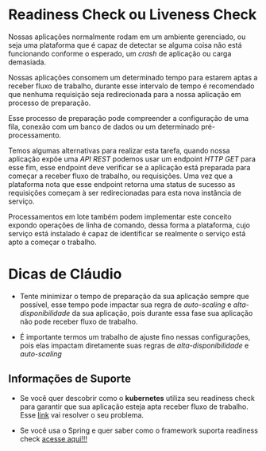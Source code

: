 # Readiness Check ou Liveness Check


Nossas aplicações normalmente rodam em um ambiente gerenciado, ou seja uma plataforma que é capaz de detectar se alguma coisa não está
funcionando conforme o esperado, um _crash_ de aplicação ou carga demasiada.

Nossas aplicações consomem um determinado tempo para estarem aptas a receber fluxo de trabalho, durante
esse intervalo de tempo é recomendado que nenhuma requisição seja redirecionada para a nossa
aplicação em processo de preparação.

Esse processo de preparação pode compreender a configuração de uma fila, conexão com um banco
de dados ou um determinado pré-processamento. 

Temos algumas alternativas para realizar esta tarefa, quando nossa aplicação expõe uma _API REST_ podemos usar um
endpoint _HTTP GET_ para esse fim, esse endpoint deve verificar se a aplicação está preparada
para começar a receber fluxo de trabalho, ou requisições. Uma vez que a plataforma nota que esse endpoint
retorna uma status de sucesso as requisições começam à ser redirecionadas para esta nova instância de serviço. 

Processamentos em lote também podem implementar este conceito expondo operações de linha
de comando, dessa forma a plataforma, cujo serviço está instalado é capaz de identificar se realmente
o serviço está apto a começar o trabalho.

# Dicas de Cláudio

- Tente minimizar o tempo de preparação da sua aplicação sempre que possível, esse tempo pode impactar
sua regra de _auto-scaling_ e _alta-disponibilidade_ da sua aplicação, pois durante essa fase sua aplicação
não pode receber fluxo de trabalho.

- É importante termos um trabalho de ajuste fino nessas configurações, pois elas impactam diretamente
suas regras de _alta-disponibilidade_ e _auto-scaling_ 

## Informações de Suporte

- Se você quer descobrir como o **kubernetes** utiliza seu readiness check para garantir que sua aplicação
esteja apta receber fluxo de trabalho. Esse [link](https://kubernetes.io/docs/tasks/configure-pod-container/configure-liveness-readiness-startup-probes/) vai resolver o seu problema.

- Se você usa o Spring e quer saber como o framework suporta readiness check [acesse aqui!!!](https://spring.io/blog/2020/03/25/liveness-and-readiness-probes-with-spring-boot)